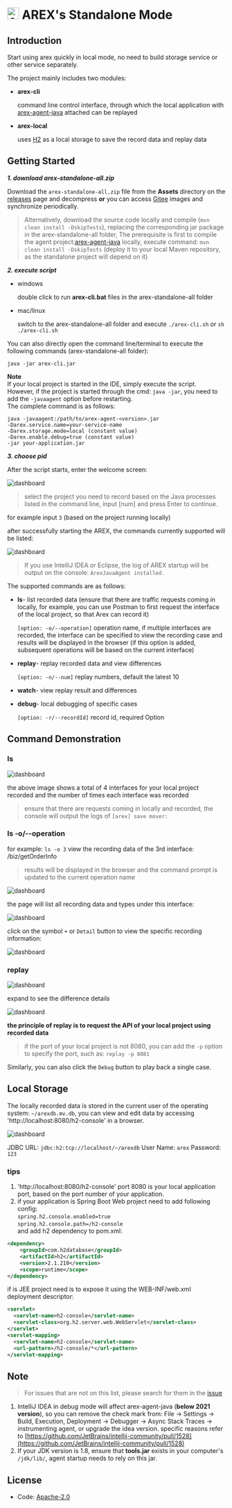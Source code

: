 # <img src="https://avatars.githubusercontent.com/u/103105168?s=200&v=4" alt="Arex Icon" width="27" height=""> AREX's Standalone Mode

## Introduction

Start using arex quickly in local mode, no need to build storage service or other service separately. 

The project mainly includes two modules:

- **arex-cli**

  command line control interface, through which the local application with 
  [arex-agent-java](https://github.com/arextest/arex-agent-java) attached can be replayed

- **arex-local**

  uses [H2](https://www.h2database.com) as a local storage to save the record data and replay data


## Getting Started

***1. download arex-standalone-all.zip***

Download the `arex-standalone-all.zip` file from the **Assets** directory on the 
[releases](https://github.com/arextest/arex-standalone/releases/latest) page and decompress 
**or** you can access [Gitee](https://gitee.com/arextest/arex-standalone/releases) images 
and synchronize periodically.
> Alternatively, download the source code locally and compile (`mvn clean install -DskipTests`), 
> replacing the corresponding jar package in the arex-standalone-all folder,
> The prerequisite is first to compile the agent project:[arex-agent-java](https://github.com/arextest/arex-agent-java) locally, 
> execute command: `mvn clean install -DskipTests` (deploy it to your local Maven repository, as the standalone project will depend on it)

***2. execute script***

- windows

  double click to run **arex-cli.bat** files in the arex-standalone-all folder

- mac/linux

  switch to the arex-standalone-all folder and execute `./arex-cli.sh` or `sh ./arex-cli.sh`

You can also directly open the command line/terminal to execute the following commands (arex-standalone-all folder):

```other
java -jar arex-cli.jar
```

**Note**  
If your local project is started in the IDE, simply execute the script.  
However, if the project is started through the cmd: `java -jar`, you need to add the `-javaagent` option before restarting.  
The complete command is as follows:
```other
java -javaagent:/path/to/arex-agent-<version>.jar 
-Darex.service.name=your-service-name 
-Darex.storage.mode=local (constant value)
-Darex.enable.debug=true (constant value)
-jar your-application.jar
```

***3. choose pid***

After the script starts, enter the welcome screen:

![dashboard](arex-cli/src/main/resources/static/img/welcome.png)

> select the project you need to record based on the Java processes listed in the command line, 
> input [num] and press Enter to continue.

for example input `3` (based on the project running locally)

after successfully starting the AREX, the commands currently supported will be listed:

![dashboard](arex-cli/src/main/resources/static/img/home.png)

> If you use IntelliJ IDEA or Eclipse, the log of AREX startup will be output on the console:
`ArexJavaAgent installed.`

The supported commands are as follows:

- **ls**- list recorded data (ensure that there are traffic requests coming in locally, for example, 
you can use Postman to first request the interface of the local project, so that Arex can record it)

  `[option: -o/--operation]` operation name, if multiple interfaces are recorded, 
   the interface can be specified to view the recording case and results will be displayed in the browser
   (if this option is added, subsequent operations will be based on the current interface)

- **replay**- replay recorded data and view differences

  `[option: -n/--num]` replay numbers, default the latest 10

- **watch**- view replay result and differences

- **debug**- local debugging of specific cases

  `[option: -r/--recordId]` record id, required Option

## Command Demonstration

### ls

![dashboard](arex-cli/src/main/resources/static/img/list.png)

the above image shows a total of 4 interfaces for your local project recorded 
and the number of times each interface was recorded

> ensure that there are requests coming in locally and recorded,
the console will output the logs of `[arex] save mover:`

### ls -o/--operation

for example: `ls -o 3` view the recording data of the 3rd interface: /biz/getOrderInfo

>results will be displayed in the browser and the command prompt is updated to the current operation name

![dashboard](arex-cli/src/main/resources/static/img/list-o.png)

the page will list all recording data and types under this interface:

![dashboard](arex-cli/src/main/resources/static/img/ls-browser-list.png)

click on the symbol `+` or `Detail` button to view the specific recording information:

![dashboard](arex-cli/src/main/resources/static/img/ls-browser-detail.png)

### replay

![dashboard](arex-cli/src/main/resources/static/img/replay.png)

expand to see the difference details

![dashboard](arex-cli/src/main/resources/static/img/replay-browser.png)

**the principle of replay is to request the API of your local project using recorded data**

> if the port of your local project is not 8080, you can add the `-p` option to specify the port, 
such as: `replay -p 8081`

Similarly, you can also click the `Debug` button to play back a single case.

## Local Storage

The locally recorded data is stored in the current user of the operating system:
`~/arexdb.mv.db`, you can view and edit data by accessing 'http://localhost:8080/h2-console' in a browser.

![dashboard](arex-local/src/main/resources/static/img/h2-console.png)

JDBC URL: `jdbc:h2:tcp://localhost/~/arexdb`
User Name: `arex`
Password: `123`
    
### tips
1. 'http://localhost:8080/h2-console' port 8080 is your local application port, based on the port number of your application.
2. if your application is Spring Boot Web project need to add following config:  
   `spring.h2.console.enabled=true`  
   `spring.h2.console.path=/h2-console`  
and add h2 dependency to pom.xml:  
```xml
<dependency>
    <groupId>com.h2database</groupId>
    <artifactId>h2</artifactId>
    <version>2.1.210</version>
    <scope>runtime</scope>
</dependency>
```
if is JEE project need is to expose it using the WEB-INF/web.xml deployment descriptor:
```xml
<servlet>
  <servlet-name>h2-console</servlet-name>
  <servlet-class>org.h2.server.web.WebServlet</servlet-class>
</servlet>
<servlet-mapping>
  <servlet-name>h2-console</servlet-name>
  <url-pattern>/h2-console/*</url-pattern>
</servlet-mapping>
```

## Note

> For issues that are not on this list, please search for them in the 
> [issue](https://github.com/arextest/arex-standalone/issues)

1. IntelliJ IDEA in debug mode will affect arex-agent-java (**below 2021 version**), 
   so you can remove the check mark from:
   File -> Settings -> Build, Execution, Deployment -> Debugger -> Async Stack Traces -> instrumenting agent, 
   or upgrade the idea version. specific reasons refer to
   [https://github.com/JetBrains/intellij-community/pull/1528](https://github.com/JetBrains/intellij-community/pull/1528)
2. If your JDK version is 1.8, ensure that **tools.jar** exists in your computer's `/jdk/lib/`, 
   agent startup needs to rely on this jar.

## License
- Code: [Apache-2.0](https://github.com/arextest/arex-agent-java/blob/main/LICENSE)
